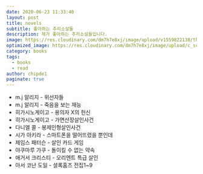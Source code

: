 ```yaml
---
date: 2020-06-23 11:33:40
layout: post
title: novels
subtitle: 좋아하는 추리소설들
description: 제가 좋아하는 추리소설들입니다.
image: https://res.cloudinary.com/dm7h7e8xj/image/upload/v1559822138/theme9_v273a9.jpg
optimized_image: https://res.cloudinary.com/dm7h7e8xj/image/upload/c_scale,w_380/v1559822138/theme9_v273a9.jpg
category: books
tags:
  - books
  - read
author: chipde1
paginate: true
---
```


- m.j 알리지 - 위선자들
- m.j 알리지 - 죽음을 보는 재능
- 히가시노게이고 - 용의자 X의 헌신
- 히가시노게이고 - 가면산장살인사건
- 다니엘 콜 - 봉제인형살인사건
- 시가 아키라 - 스마트폰을 떨어뜨렸을 뿐인데
- 제임스 패터슨 - 살인 카드 게임
- 야쿠마루 가쿠 - 돌이킬 수 없는 약속
- 애거서 크리스티 - 오리엔트 특급 살인
- 아서 코난 도일 - 셜록홈즈 전집1~9

